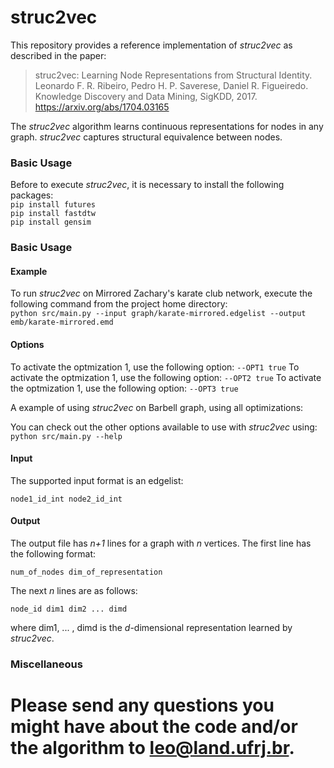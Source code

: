 # struc2vec

This repository provides a reference implementation of *struc2vec* as described in the paper:<br>
> struc2vec: Learning Node Representations from Structural Identity.<br>
> Leonardo F. R. Ribeiro, Pedro H. P. Saverese, Daniel R. Figueiredo.<br>
> Knowledge Discovery and Data Mining, SigKDD, 2017.<br>
> https://arxiv.org/abs/1704.03165

The *struc2vec* algorithm learns continuous representations for nodes in any graph. *struc2vec* captures structural equivalence between nodes.  

### Basic Usage
Before to execute *struc2vec*, it is necessary to install the following packages:
<br>
``pip install futures``
<br>
``pip install fastdtw``
<br>
``pip install gensim``

### Basic Usage

#### Example
To run *struc2vec* on Mirrored Zachary's karate club network, execute the following command from the project home directory:<br/>
	``python src/main.py --input graph/karate-mirrored.edgelist --output emb/karate-mirrored.emd``

#### Options

To activate the optmization 1, use the following option:
``--OPT1 true``
To activate the optmization 1, use the following option:
``--OPT2 true``
To activate the optmization 1, use the following option:
``--OPT3 true``

A example of using *struc2vec* on Barbell graph, using all optimizations:

You can check out the other options available to use with *struc2vec* using:<br/>
	``python src/main.py --help``

#### Input
The supported input format is an edgelist:

	node1_id_int node2_id_int
		

#### Output
The output file has *n+1* lines for a graph with *n* vertices. 
The first line has the following format:

	num_of_nodes dim_of_representation

The next *n* lines are as follows:
	
	node_id dim1 dim2 ... dimd

where dim1, ... , dimd is the *d*-dimensional representation learned by *struc2vec*.


### Miscellaneous


Please send any questions you might have about the code and/or the algorithm to <leo@land.ufrj.br>.
=======

